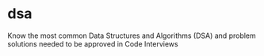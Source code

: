 # dsa
Know the most common Data Structures and Algorithms (DSA) and problem solutions needed to be approved in Code Interviews
